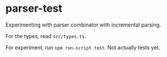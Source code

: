# parser-test

Experimenting with parser combinator with incremental parsing.

For the types, read `src/types.ts`.

For experiment, run `npm run-script test`.
Not actually tests yet.
